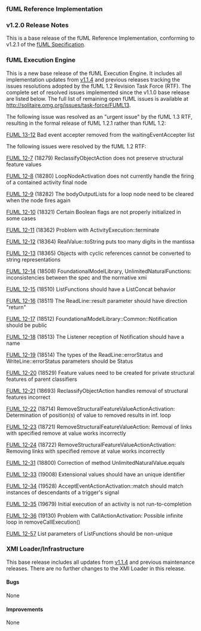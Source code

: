 ### fUML Reference Implementation
### v1.2.0 Release Notes

This is a base release of the fUML Reference Implementation, conforming to v1.2.1 of the [fUML Specification](http://www.omg.org/spec/FUML/1.2.1).

### fUML Execution Engine

This is a new base release of the fUML Execution Engine. It includes all implementation updates from [v1.1.4](./fuml-1.1.3.md) and previous
releases tracking the issues resolutions adopted by the fUML 1.2 Revision Task Force (RTF). The complete set of resolved issues implemented 
since the v1.1.0 base release are listed below. The full list of remaining open fUML issues is available at http://solitaire.omg.org/issues/task-force/FUML13.

The following issue was resolved as an "urgent issue" by the fUML 1.3 RTF, resulting in the formal release of fUML 1.2.1 rather
than fUML 1.2:

[FUML 13-12](http://issues.omg.org/issues/task-force/FUML13#issue-38461) Bad event accepter removed from the waitingEventAccepter list

The following issues were resolved by the fUML 1.2 RTF:

[FUML 12-7](http://solitaire.omg.org/issues/task-force/FUML12#issue-16432) (18279) ReclassifyObjectAction does not preserve structural feature values

[FUML 12-8](http://solitaire.omg.org/issues/task-force/FUML12#issue-16433) (18280) LoopNodeActivation does not currently handle the firing of a contained activity final node  

[FUML 12-9](http://solitaire.omg.org/issues/task-force/FUML12#issue-16434) (18282) The bodyOutputLists for a loop node need to be cleared when the node fires again  

[FUML 12-10](http://solitaire.omg.org/issues/task-force/FUML12#issue-16435) (18321) Certain Boolean flags are not properly initialized in some cases 

[FUML 12-11](http://solitaire.omg.org/issues/task-force/FUML12#issue-16436) (18362) Problem with ActivityExecution::terminate  

[FUML 12-12](http://solitaire.omg.org/issues/task-force/FUML12#issue-16437) (18364) RealValue::toString puts too many digits in the mantissa  

[FUML 12-13](http://solitaire.omg.org/issues/task-force/FUML12#issue-16438) (18365) Objects with cyclic references cannot be converted to string representations

[FUML 12-14](http://solitaire.omg.org/issues/task-force/FUML12#issue-16439) (18508) FoundationalModelLibrary, UnlimitedNaturalFunctions: inconsistencies between the spec and the normative xmi

[FUML 12-15](http://solitaire.omg.org/issues/task-force/FUML12#issue-16440) (18510) ListFunctions should have a ListConcat behavior

[FUML 12-16](http://solitaire.omg.org/issues/task-force/FUML12#issue-16441) (18511) The ReadLine::result parameter should have direction "return"

[FUML 12-17](http://solitaire.omg.org/issues/task-force/FUML12#issue-16442) (18512) FoundationalModelLibrary::Common::Notification should be public

[FUML 12-18](http://solitaire.omg.org/issues/task-force/FUML12#issue-16443) (18513) The Listener reception of Notification should have a name

[FUML 12-19](http://solitaire.omg.org/issues/task-force/FUML12#issue-16444) (18514) The types of the ReadLine::errorStatus and WriteLine::errorStatus parameters should be Status

[FUML 12-20](http://solitaire.omg.org/issues/task-force/FUML12#issue-16445) (18529) Feature values need to be created for private structural features of parent classifiers

[FUML 12-21](http://solitaire.omg.org/issues/task-force/FUML12#issue-16446) (18693) ReclassifyObjectAction handles removal of structural features incorrect

[FUML 12-22](http://solitaire.omg.org/issues/task-force/FUML12#issue-16447) (18714) RemoveStructuralFeatureValueActionActivation: Determination of position(s) of value to removed results in inf. loop

[FUML 12-23](http://solitaire.omg.org/issues/task-force/FUML12#issue-16448) (18721) RemoveStructuralFeatureValueAction: Removal of links with specified remove at value works incorrectly

[FUML 12-24](http://solitaire.omg.org/issues/task-force/FUML12#issue-16449) (18722) RemoveStructuralFeatureValueActionActivation: Removing links with specified remove at value works incorrectly

[FUML 12-31](http://solitaire.omg.org/issues/task-force/FUML12#issue-16456) (18800) Correction of method UnlimitedNaturalValue.equals

[FUML 12-33](http://solitaire.omg.org/issues/task-force/FUML12#issue-16458) (19008) Extensional values should have an unique identifier

[FUML 12-34](http://solitaire.omg.org/issues/task-force/FUML12#issue-16459) (19528) AcceptEventActionActivation::match should match instances of descendants of a trigger's signal

[FUML 12-35](http://solitaire.omg.org/issues/task-force/FUML12#issue-16460) (19679) Initial execution of an activity is not run-to-completion

[FUML 12-36](http://solitaire.omg.org/issues/task-force/FUML12#issue-17283) (19130) Problem with CallActionActivation: Possible infinite loop in removeCallExecution()

[FUML 12-57](http://solitaire.omg.org/issues/task-force/FUML12#issue-37808) List parameters of ListFunctions should be non-unique

### XMI Loader/Infrastructure

This base release includes all updates from [v1.1.4](./fuml-1.1.4.md) and previous maintenance releases.
There are no further changes to the XMI Loader in this release.

#### Bugs

None

#### Improvements

None  
